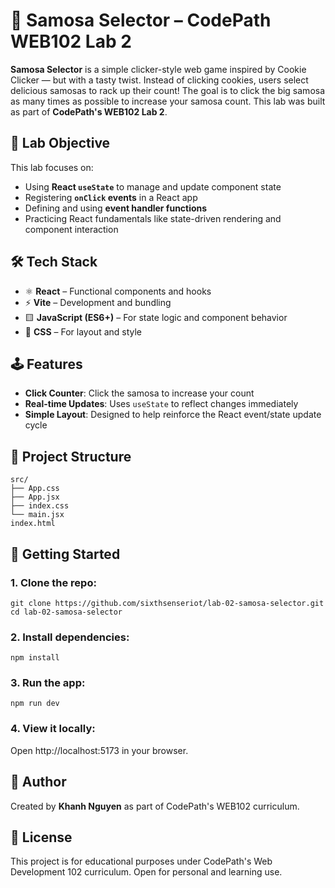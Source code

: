 # 🥟 Samosa Selector – CodePath WEB102 Lab 2

**Samosa Selector** is a simple clicker-style web game inspired by Cookie Clicker — but with a tasty twist. Instead of clicking cookies, users select delicious samosas to rack up their count! The goal is to click the big samosa as many times as possible to increase your samosa count. This lab was built as part of **CodePath's WEB102 Lab 2**.

## 🎯 Lab Objective
This lab focuses on:
- Using **React `useState`** to manage and update component state
- Registering **`onClick` events** in a React app
- Defining and using **event handler functions**
- Practicing React fundamentals like state-driven rendering and component interaction

## 🛠️ Tech Stack
- ⚛️ **React** – Functional components and hooks
- ⚡ **Vite** – Development and bundling
- 🟨 **JavaScript (ES6+)** – For state logic and component behavior
- 🎨 **CSS** – For layout and style

## 🕹️ Features
- **Click Counter**: Click the samosa to increase your count
- **Real-time Updates**: Uses `useState` to reflect changes immediately
- **Simple Layout**: Designed to help reinforce the React event/state update cycle

## 📂 Project Structure
```
src/
├── App.css
├── App.jsx
├── index.css
└── main.jsx
index.html
```

## 🚀 Getting Started
### 1. Clone the repo:
```
git clone https://github.com/sixthsenseriot/lab-02-samosa-selector.git
cd lab-02-samosa-selector
```

### 2. Install dependencies:
```
npm install
```

### 3. Run the app:
```
npm run dev
```

### 4. View it locally:
Open http://localhost:5173 in your browser.

## 📝 Author
Created by **Khanh Nguyen** as part of CodePath's WEB102 curriculum.

## 📄 License
This project is for educational purposes under CodePath's Web Development 102 curriculum. Open for personal and learning use.

